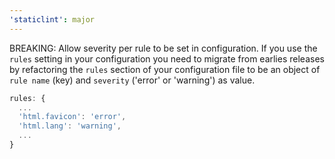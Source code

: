 ```yaml
---
'staticlint': major
---
```


BREAKING: Allow severity per rule to be set in configuration. If you use the
`rules` setting in your configuration you need to migrate from
earlies releases by refactoring the `rules` section of your configuration file to
be an object of `rule name` (key) and `severity` ('error' or 'warning') as
value.

```javascript
rules: {
  ...
  'html.favicon': 'error',
  'html.lang': 'warning',
  ...
}
```
